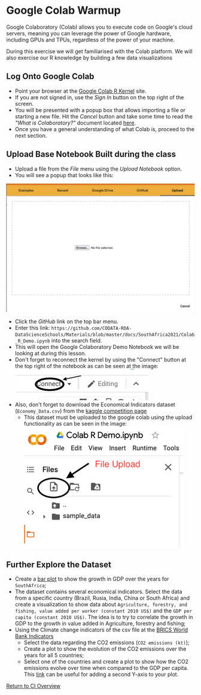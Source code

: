 # Google Colab Warmup

Google Colaboratory (Colab) allows you to execute code on Google's cloud
servers, meaning you can leverage the power of Google hardware, including GPUs
and TPUs, regardless of the power of your machine. 

During this exercise we will get familiarised with the Colab platform. We will
also exercise our R knowledge by building a few data visualizations 

## Log Onto Google Colab
* Point your browser at the [Google Colab R Kernel](https://colab.to/r)
  site.
* If you are not signed in, use the _Sign In_ button on the top right of
  the screen. 
* You will be presented with a popup box that allows importing a file or
  starting a new file. Hit the _Cancel_ button and take some time to read
  the _"What is Colaboratory?"_ document located [here](https://colab.research.google.com/notebooks/intro.ipynb#scrollTo=5fCEDCU_qrC0). 
* Once you have a general understanding of what Colab is, proceed to the
  next section.

## Upload Base Notebook Built during the class
* Upload a file from the _File_ menu using the _Upload Notebook_ option. 
* You will see a popup that looks like this:
<img src="Colab_Open.png" width="800"/>

* Click the _GitHub_ link on the top bar menu.
* Enter this link:
  `https://github.com/CODATA-RDA-DataScienceSchools/Materials/blob/master/docs/SouthAfrica2021/Colab_R_Demo.ipynb`
  into the search field.
* This will open the Google Colaboratory Demo Notebook we will
  be looking at during this lesson.
* Don't forget to reconnect the kernel by using the "Connect" button at the
  top right of the notebook as can be seen at the image:
![Connect Kernel Image](connect_kernel.png)
* Also, don't forget to download the Economical Indicators dataset
  (`Economy_Data.csv`) from the [kaggle competition page](https://www.kaggle.com/docstein/brics-world-bank-indicators)
    * This dataset must be uploaded to the google colab using the upload functionality as can be seen in the image:
![Upload File Image](file_upload.png)

## Further Explore the Dataset
* Create a [bar plot](http://www.sthda.com/english/wiki/ggplot2-barplots-quick-start-guide-r-software-and-data-visualization)
  to show the growth in GDP over the years for `SouthAfrica`;
* The dataset contains several economical indicators. Select the data from
  a specific country (Brazil, Rusia, India, China or South Africa) and
  create a visualization to show data about `Agriculture, forestry, and
  fishing, value added per worker (constant 2010 US$)` and the `GDP per
  capita (constant 2010 US$)`. The idea is to try to correlate the growth
  in GDP to the growth in value added in Agriculture, forestry and fishing;
* Using the Climate change indicators of the csv file at the [BRICS World Bank Indicators](https://www.kaggle.com/docstein/brics-world-bank-indicators)
  * Select the data regarding the CO2 emissions (`CO2 emissions (kt)`);
  * Create a plot to show the evolution of the CO2 emissions over the
    years for all 5 countries;
  * Select one of the countries and create a plot to show how the
    CO2 emissions evolve over time when compared to the GDP per capita.
    This [link](https://www.r-graph-gallery.com/line-chart-dual-Y-axis-ggplot2.html) 
    can be useful for adding a second Y-axis to your plot.

[Return to CI Overview](00-Hands_on_Exercise_Overview.md)
